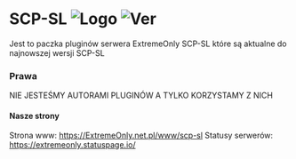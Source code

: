 # SCP-SL ![Logo](https://img.shields.io/discord/787988182360653864?color=blue&label=Discord&logo=Discord) ![Ver](https://img.shields.io/github/v/release/ExtremeOnly/scp-sl?color=darkgreen&label=Ver&logo=Github)
Jest to paczka pluginów serwera ExtremeOnly SCP-SL które są aktualne do najnowszej wersji SCP-SL

### Prawa
NIE JESTEŚMY AUTORAMI PLUGINÓW A TYLKO KORZYSTAMY Z NICH

#### Nasze strony

Strona www: https://ExtremeOnly.net.pl/www/scp-sl
Statusy serwerów: https://extremeonly.statuspage.io/
